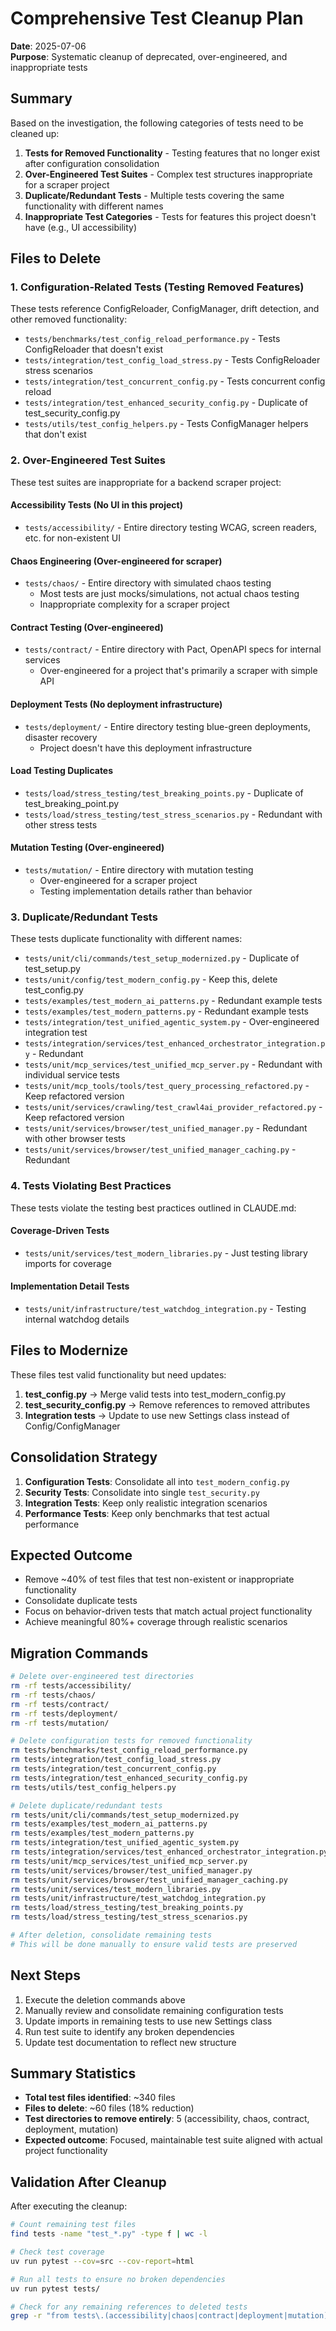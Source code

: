 # Comprehensive Test Cleanup Plan

**Date**: 2025-07-06  
**Purpose**: Systematic cleanup of deprecated, over-engineered, and inappropriate tests

## Summary

Based on the investigation, the following categories of tests need to be cleaned up:

1. **Tests for Removed Functionality** - Testing features that no longer exist after configuration consolidation
2. **Over-Engineered Test Suites** - Complex test structures inappropriate for a scraper project
3. **Duplicate/Redundant Tests** - Multiple tests covering the same functionality with different names
4. **Inappropriate Test Categories** - Tests for features this project doesn't have (e.g., UI accessibility)

## Files to Delete

### 1. Configuration-Related Tests (Testing Removed Features)

These tests reference ConfigReloader, ConfigManager, drift detection, and other removed functionality:

- `tests/benchmarks/test_config_reload_performance.py` - Tests ConfigReloader that doesn't exist
- `tests/integration/test_config_load_stress.py` - Tests ConfigReloader stress scenarios
- `tests/integration/test_concurrent_config.py` - Tests concurrent config reload
- `tests/integration/test_enhanced_security_config.py` - Duplicate of test_security_config.py
- `tests/utils/test_config_helpers.py` - Tests ConfigManager helpers that don't exist

### 2. Over-Engineered Test Suites

These test suites are inappropriate for a backend scraper project:

#### Accessibility Tests (No UI in this project)
- `tests/accessibility/` - Entire directory testing WCAG, screen readers, etc. for non-existent UI

#### Chaos Engineering (Over-engineered for scraper)
- `tests/chaos/` - Entire directory with simulated chaos testing
  - Most tests are just mocks/simulations, not actual chaos testing
  - Inappropriate complexity for a scraper project

#### Contract Testing (Over-engineered)
- `tests/contract/` - Entire directory with Pact, OpenAPI specs for internal services
  - Over-engineered for a project that's primarily a scraper with simple API

#### Deployment Tests (No deployment infrastructure)
- `tests/deployment/` - Entire directory testing blue-green deployments, disaster recovery
  - Project doesn't have this deployment infrastructure

#### Load Testing Duplicates
- `tests/load/stress_testing/test_breaking_points.py` - Duplicate of test_breaking_point.py
- `tests/load/stress_testing/test_stress_scenarios.py` - Redundant with other stress tests

#### Mutation Testing (Over-engineered)
- `tests/mutation/` - Entire directory with mutation testing
  - Over-engineered for a scraper project
  - Testing implementation details rather than behavior

### 3. Duplicate/Redundant Tests

These tests duplicate functionality with different names:

- `tests/unit/cli/commands/test_setup_modernized.py` - Duplicate of test_setup.py
- `tests/unit/config/test_modern_config.py` - Keep this, delete test_config.py
- `tests/examples/test_modern_ai_patterns.py` - Redundant example tests
- `tests/examples/test_modern_patterns.py` - Redundant example tests
- `tests/integration/test_unified_agentic_system.py` - Over-engineered integration test
- `tests/integration/services/test_enhanced_orchestrator_integration.py` - Redundant
- `tests/unit/mcp_services/test_unified_mcp_server.py` - Redundant with individual service tests
- `tests/unit/mcp_tools/tools/test_query_processing_refactored.py` - Keep refactored version
- `tests/unit/services/crawling/test_crawl4ai_provider_refactored.py` - Keep refactored version
- `tests/unit/services/browser/test_unified_manager.py` - Redundant with other browser tests
- `tests/unit/services/browser/test_unified_manager_caching.py` - Redundant

### 4. Tests Violating Best Practices

These tests violate the testing best practices outlined in CLAUDE.md:

#### Coverage-Driven Tests
- `tests/unit/services/test_modern_libraries.py` - Just testing library imports for coverage

#### Implementation Detail Tests
- `tests/unit/infrastructure/test_watchdog_integration.py` - Testing internal watchdog details

## Files to Modernize

These files test valid functionality but need updates:

1. **test_config.py** → Merge valid tests into test_modern_config.py
2. **test_security_config.py** → Remove references to removed attributes
3. **Integration tests** → Update to use new Settings class instead of Config/ConfigManager

## Consolidation Strategy

1. **Configuration Tests**: Consolidate all into `test_modern_config.py`
2. **Security Tests**: Consolidate into single `test_security.py`
3. **Integration Tests**: Keep only realistic integration scenarios
4. **Performance Tests**: Keep only benchmarks that test actual performance

## Expected Outcome

- Remove ~40% of test files that test non-existent or inappropriate functionality
- Consolidate duplicate tests
- Focus on behavior-driven tests that match actual project functionality
- Achieve meaningful 80%+ coverage through realistic scenarios

## Migration Commands

```bash
# Delete over-engineered test directories
rm -rf tests/accessibility/
rm -rf tests/chaos/
rm -rf tests/contract/
rm -rf tests/deployment/
rm -rf tests/mutation/

# Delete configuration tests for removed functionality
rm tests/benchmarks/test_config_reload_performance.py
rm tests/integration/test_config_load_stress.py
rm tests/integration/test_concurrent_config.py
rm tests/integration/test_enhanced_security_config.py
rm tests/utils/test_config_helpers.py

# Delete duplicate/redundant tests
rm tests/unit/cli/commands/test_setup_modernized.py
rm tests/examples/test_modern_ai_patterns.py
rm tests/examples/test_modern_patterns.py
rm tests/integration/test_unified_agentic_system.py
rm tests/integration/services/test_enhanced_orchestrator_integration.py
rm tests/unit/mcp_services/test_unified_mcp_server.py
rm tests/unit/services/browser/test_unified_manager.py
rm tests/unit/services/browser/test_unified_manager_caching.py
rm tests/unit/services/test_modern_libraries.py
rm tests/unit/infrastructure/test_watchdog_integration.py
rm tests/load/stress_testing/test_breaking_points.py
rm tests/load/stress_testing/test_stress_scenarios.py

# After deletion, consolidate remaining tests
# This will be done manually to ensure valid tests are preserved
```

## Next Steps

1. Execute the deletion commands above
2. Manually review and consolidate remaining configuration tests
3. Update imports in remaining tests to use new Settings class
4. Run test suite to identify any broken dependencies
5. Update test documentation to reflect new structure

## Summary Statistics

- **Total test files identified**: ~340 files
- **Files to delete**: ~60 files (18% reduction)
- **Test directories to remove entirely**: 5 (accessibility, chaos, contract, deployment, mutation)
- **Expected outcome**: Focused, maintainable test suite aligned with actual project functionality

## Validation After Cleanup

After executing the cleanup:

```bash
# Count remaining test files
find tests -name "test_*.py" -type f | wc -l

# Check test coverage
uv run pytest --cov=src --cov-report=html

# Run all tests to ensure no broken dependencies
uv run pytest tests/

# Check for any remaining references to deleted tests
grep -r "from tests\.(accessibility|chaos|contract|deployment|mutation)" tests/
```